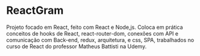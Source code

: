 # ReactGram

Projeto focado em React, feito com React e Node,js. Coloca em prática conceitos de hooks de React, react-router-dom, conexões com API e comunicação com Back-end, redux, arquitetura, e css, SPA, trabalhados no curso de React do professor Matheus Battisti na Udemy.
